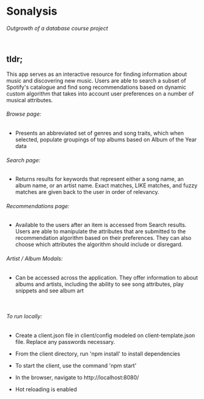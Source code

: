 # Sonalysis
*Outgrowth of a database course project*

<br />

## tldr;
This app serves as an interactive resource for finding information about music and discovering new music. Users are able to search a subset of Spotify's catalogue and find song recommendations based on dynamic custom algorithm that takes into account user preferences on a number of musical attributes.

###### Browse page: 
- Presents an abbreviated set of genres and song traits, which when selected, populate groupings of top albums based on Album of the Year data

###### Search page:
- Returns results for keywords that represent either a song name, an album name, or an artist name. Exact matches, LIKE matches, and fuzzy matches are given back to the user in order of relevancy.

###### Recommendations page:
- Available to the users after an item is accessed from Search results. Users are able to manipulate the attributes that are submitted to the recommendation algorithm based on their preferences. They can also choose which attributes the algorithm should include or disregard. 

###### Artist / Album Modals:
- Can be accessed across the application. They offer information to about albums and artists, including the ability to see song attributes, play snippets and see album art

<br />


###### To run locally:

- Create a client.json file in client/config modeled on client-template.json file.  Replace any passwords necessary.

- From the client directory, run 'npm install' to install dependencies

- To start the client, use the command 'npm start'

- In the browser, navigate to http://localhost:8080/

- Hot reloading is enabled
